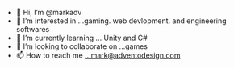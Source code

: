 - 👋 Hi, I’m @markadv
- 👀 I’m interested in ...gaming. web devlopment. and engineering softwares
- 🌱 I’m currently learning ... Unity and C#
- 💞️ I’m looking to collaborate on ...games
- 📫 How to reach me ...mark@adventodesign.com

<!---
markadv/markadv is a ✨ special ✨ repository because its `README.md` (this file) appears on your GitHub profile.
You can click the Preview link to take a look at your changes.
--->
